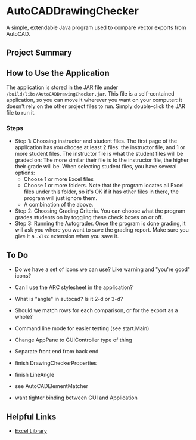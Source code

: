 # AutoCADDrawingChecker
A simple, extendable Java program used to compare vector exports from AutoCAD.

## Project Summary

## How to Use the Application
The application is stored in the JAR file under ```/build/libs/AutoCADDrawingChecker.jar```.
This file is a self-contained application, so you can move it wherever you want on your computer:
it doesn't rely on the other project files to run. Simply double-click the JAR file to run it.
### Steps
* Step 1: Choosing instructor and student files. The first page of the application has you choose at least 2 files: 
the instructor file, and 1 or more student files. The instructor file is what the student files will be graded on: 
The more similar their file is to the instructor file, the higher their grade will be. When selecting student files, you have several options:
    * Choose 1 or more Excel files
    * Choose 1 or more folders. Note that the program locates all Excel files under this folder, so it's OK if it has other files in there, the program will just ignore them.
    * A combination of the above.
* Step 2: Choosing Grading Criteria. You can choose what the program grades students on by toggling these check boxes on or off.
* Step 3: Running the Autograder. Once the program is done grading, it will ask you where you want to save the grading report. 
Make sure you give it a ```.xlsx``` extension when you save it. 

## To Do
* Do we have a set of icons we can use? Like warning and "you're good" icons?
* Can I use the ARC stylesheet in the application?
* What is "angle" in autocad? Is it 2-d or 3-d?
* Should we match rows for each comparison, or for the export as a whole?

* Command line mode for easier testing (see start.Main)
* Change AppPane to GUIController type of thing
* Separate front end from back end
* finish DrawingCheckerProperties
* finish LineAngle
* see AutoCADElementMatcher
* want tighter binding between GUI and Application

## Helpful Links
* [Excel Library](https://poi.apache.org/apidocs/4.1/)
